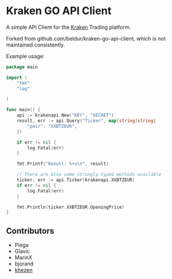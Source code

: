 Kraken GO API Client
====================

A simple API Client for the [Kraken](https://www.kraken.com/ "Kraken") Trading platform.

Forked from github.com/beldur/kraken-go-api-client, which is not maintained consistently.

Example usage:

```go
package main

import (
	"fmt"
	"log"

)

func main() {
	api := krakenapi.New("KEY", "SECRET")
	result, err := api.Query("Ticker", map[string]string{
		"pair": "XXBTZEUR",
	})

	if err != nil {
		log.Fatal(err)
	}

	fmt.Printf("Result: %+v\n", result)

	// There are also some strongly typed methods available
	ticker, err := api.Ticker(krakenapi.XXBTZEUR)
	if err != nil {
		log.Fatal(err)
	}

	fmt.Println(ticker.XXBTZEUR.OpeningPrice)
}
```

## Contributors
 - Piega
 - Glavic
 - MarinX
 - bjorand
 - [khezen](https://github.com/khezen)
 